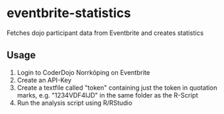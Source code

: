 # eventbrite-statistics
Fetches dojo participant data from Eventbrite and creates statistics

## Usage

1. Login to CoderDojo Norrköping on Eventbrite
2. Create an API-Key
3. Create a textfile called "token" containing just the token in quotation marks, e.g. "1234VDF4IJD" in the same folder as the R-Script
4. Run the analysis script using R/RStudio